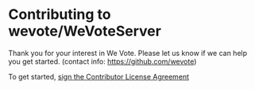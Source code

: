 # Contributing to wevote/WeVoteServer

Thank you for your interest in We Vote. Please let us know if we can help you get started.
 (contact info: https://github.com/wevote)

To get started, [sign the Contributor License Agreement](https://www.clahub.com/agreements/wevote/WeVoteServer)



